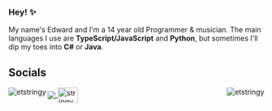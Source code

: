 ### Hey! ✨

My name's Edward and I'm a 14 year old Programmer & musician.
The main languages I use are **TypeScript/JavaScript** and **Python**, but sometimes I'll dip my toes into **C#** or **Java**.


## Socials

<a href="https://twitter.com/etstringy" target="blank">
  <img align="center" src="https://img.shields.io/static/v1?label=Twitter&message=etstringy&color=1da1f2&style=for-the-badge&logo=twitter"/>
</a>

<a href="https://www.youtube.com/c/stringy" target="blank">
  <img align="center" src="https://img.shields.io/static/v1?label=YouTube&message=etstringy&color=ff0000&style=for-the-badge&logo=youtube" alt="stringy" height="30" width="40" />
</a>

<img align="left" src="https://github-readme-stats.vercel.app/api/top-langs?username=etstringy&show_icons=true&locale=en&layout=compact" alt="etstringy" />
<img align="right" src="https://github-readme-stats.vercel.app/api?username=etstringy&show_icons=true&locale=en" alt="etstringy" />
